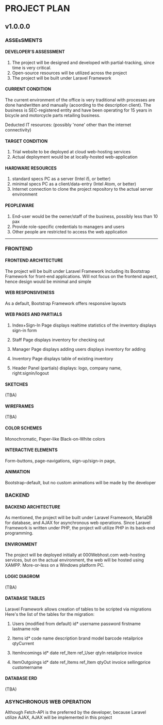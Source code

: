 # PROJECT PLAN

## v1.0.0.0

### ASSEsSMENTS

#### DEVELOPER'S ASSESSMENT

1. The project will be designed and developed with partial-tracking, since time is very critical.  
2. Open-source resources will be utilized across the project  
3. The project will be built under Laravel Framework

#### CURRENT CONDITION

The current environment of the office is very traditional with processes are done handwritten and manually (acoording to the description client).  The business is SEC-registered entity and have been operating for 15 years in bicycle and motorcycle parts retailing business.

Deducted IT resources:
(possibly 'none' other than the internet connectivity)

#### TARGET CONDITION

1. Trial website to be deployed at cloud web-hosting services
2. Actual deployment would be at locally-hosted web-application

#### HARDWARE RESOURCES

1. standard specs PC as a server (Intel i5, or better)
2. minimal specs PC as a client/data-entry (Intel Atom, or better)
3. Internet connection to clone the project repository to the actual server environment

#### PEOPLEWARE

1. End-user would be the owner/staff of the business, possibly less than 10 pax  
2. Provide role-specific credentials to managers and users  
3. Other people are restricted to access the web application  

---

### FRONTEND


#### FRONTEND ARCHITECTURE

The project will be built under Laravel Framework including its Bootstrap Framework for front-end applications.
Will not focus on the frontend aspect, hence design would be minimal and simple

#### WEB RESPONSIVENESS

As a default, Bootstrap Framework offers responsive layouts

#### WEB PAGES AND PARTIALS

1. Index+Sign-In Page
displays realtime statistics of the inventory
displays sign-in form

2. Staff Page
displays inventory for checking out

3. Manager Page
displays adding users
displays inventory for adding

4. Inventory Page
displays table of existing inventory

5. Header Panel (partials)
displays: logo, company name, right:signin/logout


#### SKETCHES

(TBA)

#### WIREFRAMES

(TBA)

#### COLOR SCHEMES

Monochromatic, Paper-like Black-on-White colors

#### INTERACTIVE ELEMENTS

Form-buttons, page-navigations, sign-up/sign-in page,

#### ANIMATION

Bootstrap-default, but no custom animations will be made by the developer

### BACKEND

#### BACKEND ARCHITECTURE

As mentioned, the project will be built under Laravel Framework, MariaDB for database, and AJAX for asynchronous web operations. Since Laravel Framework is written under PHP, the project will utilize PHP in its back-end programming.  

#### ENVIRONMENT

The project will be deployed initially at 000Webhost.com web-hosting services, but on the actual environment, the web will be hosted using XAMPP. More-or-less on a Windows platform PC.

#### LOGIC DIAGROM

(TBA)

#### DATABASE TABLES

Laravel Framework allows creation of tables to be scripted via migrations
Here's the list of the tables for the migration:

1. Users (modified from default)
  id*
  username
  password
  firstname
  lastname
  role

2. Items
  id*
  code
  name
  description
  brand
  model
  barcode
  retailprice
  qtyCurrent

3. ItemIncomings
  id*
  date
  ref_Item
  ref_User
  qtyIn
  retailprice
  invoice

4. ItemOutgoings
  id*
  date
  ref_Items
  ref_Item
  qtyOut
  invoice
  sellingprice
  customername

#### DATABASE ERD

(TBA)

### ASYNCHRONOUS WEB OPERATION

Although Fetch-API is the preferred by the developer, because Laravel utilize AJAX, AJAX will be implemented in this project
